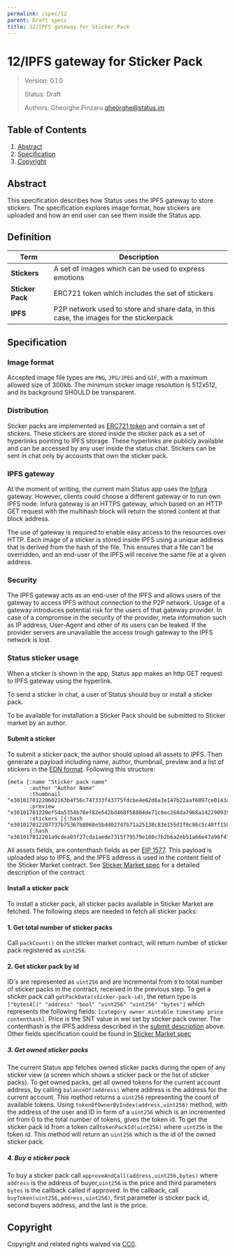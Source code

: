 ```yaml
---
permalink: /spec/12
parent: Draft specs
title: 12/IPFS gateway for Sticker Pack
---
```


# 12/IPFS gateway for Sticker Pack

> Version: 0.1.0
>
> Status: Draft
>
> Authors: Gheorghe Pinzaru <gheorghe@status.im>
>


## Table of Contents

 1. [Abstract](#abstract)
 2. [Specification](#specification)
 3. [Copyright](#copyright)

## Abstract

This specification describes how Status uses the IPFS gateway to store stickers.
The specification explores image format, how stickers are uploaded and how an end user can see them inside the Status app.

## Definition

| Term             | Description                                                                            |
|------------------|----------------------------------------------------------------------------------------|
| **Stickers**     | A set of images which can be used to express emotions                                  |
| **Sticker Pack** | ERC721 token which includes the set of stickers                                        |
| **IPFS**         | P2P network used to store and share data, in this case, the images for the stickerpack |

## Specification

### Image format
Accepted image file types are `PNG`, `JPG/JPEG` and `GIF`, with a maximum allowed size of 300kb.
The minimum sticker image resolution is 512x512, and its background SHOULD be transparent.

### Distribution

Sticker packs are implemented as [ERC721 token](https://eips.ethereum.org/EIPS/eip-721) and contain a set of stickers. These stickers
are stored inside the sticker pack as a set of hyperlinks pointing to IPFS storage. These hyperlinks are publicly available and can be accessed by any user inside the status chat.
Stickers can be sent in chat only by accounts that own the sticker pack.

### IPFS gateway
At the moment of writing, the current main Status app uses the [Infura](https://infura.io/) gateway. However, clients could choose a different gateway or to run own IPFS node.
Infura gateway is an HTTPS gateway, which based on an HTTP GET request with the multihash block will return the stored content at that block address. 

The use of gateway is required to enable easy access to the resources over HTTP.
Each image of a sticker is stored inside IPFS using a unique address that is 
derived from the hash of the file. This ensures that a file can't be overridden, and an end-user of the IPFS will receive the same file at a given address.

### Security
The IPFS gateway acts as an end-user of the IPFS and allows users of the gateway to access IPFS without connection to the P2P network.
Usage of a gateway introduces potential risk for the users of that gateway provider. In case of a compromise in the security of the provider, meta information such as IP address, User-Agent and other of its users can be leaked.
If the provider servers are unavailable the access trough gateway to the IPFS network is lost.

### Status sticker usage
When a sticker is shown in the app, Status app makes an http GET request to IPFS gateway using the hyperlink. 

To send a sticker in chat, a user of Status should buy or install a sticker pack.

To be available for installation a Sticker Pack should be submitted to Sticker market by an author.

#### Submit a sticker

To submit a sticker pack, the author should upload all assets to IPFS. Then generate a payload including name, author, thumbnail, preview and a list of stickers in the [EDN format](https://github.com/edn-format/edn). Following this structure:
```
{meta {:name "Sticker pack name"
       :author "Author Name"
       :thumbnail "e30101701220602163b4f56c747333f43775fdcbe4e62d6a3e147b22aaf6097ce0143a6b2373"
       :preview "e30101701220ef54a5354b78ef82e542bd468f58804de71c8ec268da7968a1422909357f2456"
       :stickers [{:hash "e301017012207737b75367b8068e5bdd027d7b71a25138c83e155d1f0c9bc5c48ff158724495"}
       {:hash "e301017012201a9cdea03f27cda1aede7315f79579e160c7b2b6a2eb51a66e47a96f47fe5284"}]}}
```
All assets fields, are contenthash fields as per [EIP 1577](https://eips.ethereum.org/EIPS/eip-1577).
 This payload is uploaded also to IPFS, and the IPFS address is used in the content field of the Sticker Market contract. See [Sticker Market spec](https://github.com/status-im/sticker-market/blob/651e88e5f38c690e57ecaad47f46b9641b8b1e27/docs/specification.md) for a detailed description of the contract.

#### Install a sticker pack

To install a sticker pack, all sticker packs available in Sticker Market are fetched. The following steps are needed to fetch all sticker packs:

#### 1. Get total number of sticker packs
Call `packCount()` on the sticker market contract, will return number of sticker pack registered as `uint256`.

#### 2. Get sticker pack by id
ID's are represented as `uint256` and are incremental from `0` to total number of sticker packs in the contract, received in the previous step. To get a sticker pack call `getPackData(sticker-pack-id)`, the return type is  `["bytes4[]" "address" "bool" "uint256" "uint256" "bytes"]` which represents the following fields: `[category owner mintable timestamp price contenthash]`. Price is the SNT value in wei set by sticker pack owner. The contenthash is the IPFS address described in the [submit description](#submit-a-sticker) above. Other fields specification could be found in [Sticker Market spec](https://github.com/status-im/sticker-market/blob/651e88e5f38c690e57ecaad47f46b9641b8b1e27/docs/specification.md)

##### 3. Get owned sticker packs
The current Status app fetches owned sticker packs during the open of any sticker view (a screen which shows a sticker pack or the list of sticker packs).
To get owned packs, get all owned tokens for the current account address, by calling `balanceOf(address)` where address is the address for the current account. This method returns a `uint256` representing the count of available tokens. Using `tokenOfOwnerByIndex(address,uint256)` method, with the address of the user and ID in form of a `uint256` which is an incremented int from 0 to the total number of tokens, gives the token id. To get the sticker pack id from a token call`tokenPackId(uint256)` where `uint256` is the token id. This method will return an `uint256` which is the id of the owned sticker pack.

##### 4. Buy a sticker pack
To buy a sticker pack call `approveAndCall(address,uint256,bytes)` where `address` is the address of buyer,`uint256` is the price and third parameters `bytes` is the callback  called if approved. In the callback, call `buyToken(uint256,address,uint256)`, first parameter is sticker pack id, second buyers address, and the last is the price.

## Copyright

Copyright and related rights waived via [CC0](https://creativecommons.org/publicdomain/zero/1.0/).
